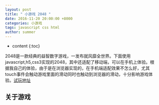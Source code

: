 ```yaml
---
layout: post
title: " 小游戏 2048 "
date: 2016-11-20 20:00:00 +8000
categories: 小游戏
tags: javascript css html 
author: summer
---
```


* content
{:toc}

2048是一款经典的益智数字游戏，一发布就风靡全世界。下面使用javascript,h5,css3实现的2048，其中还适配了移动端，可以在手机上体验。根据我自己的体验，由于是在浏览器实现的，在手机端适配效果不怎么好，尤其touch事件会触动游戏里面的滑动同时也触动到浏览器的滑动，十分影响游戏体验。[试玩地址](https://summerboys.github.io/2048/)




## 关于游戏

